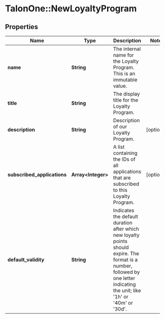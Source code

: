 # TalonOne::NewLoyaltyProgram

## Properties
Name | Type | Description | Notes
------------ | ------------- | ------------- | -------------
**name** | **String** | The internal name for the Loyalty Program. This is an immutable value. | 
**title** | **String** | The display title for the Loyalty Program. | 
**description** | **String** | Description of our Loyalty Program. | [optional] 
**subscribed_applications** | **Array&lt;Integer&gt;** | A list containing the IDs of all applications that are subscribed to this Loyalty Program. | [optional] 
**default_validity** | **String** | Indicates the default duration after which new loyalty points should expire. The format is a number, followed by one letter indicating the unit; like &#39;1h&#39; or &#39;40m&#39; or &#39;30d&#39;. | 


